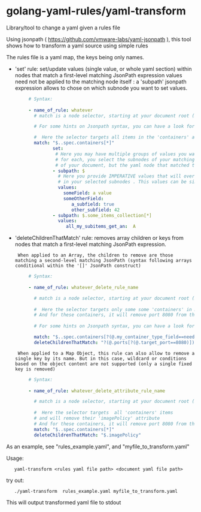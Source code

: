 # golang-yaml-rules/yaml-transform
Library/tool to change a yaml given a rules file

Using jsonpath ( https://github.com/vmware-labs/yaml-jsonpath ), this tool shows how to 
transform a yaml source using simple rules

The rules file is a yaml map, the keys being only names.


- 'set' rule:  set/update values (single value, or whole yaml section) within nodes that match a first-level matching JsonPath expression
       values need not be applied to the matching node itself : a 'subpath' jsonpath expression allows to chose on which subnode you want to 
       set values.

  ```yaml
       # Syntax:
       
       - name_of_rule: whatever
         # match is a node selector, starting at your document root ($)

         # For some hints on Jsonpath syntax, you can have a look for example at https://support.smartbear.com/alertsite/docs/monitors/api/endpoint/jsonpath.html

         #  Here the selector targets all items in the 'containers' array
         match: "$..spec.containers[*]" 
                set:
                 # Here you may have multiple groups of values you want to apply
                 # for each, you select the subnodes of your matching node (so here, '$' is not the root
                 # of your document, but the yaml node that matched the 'match' jsonpath expression)
                - subpath: $
                  # Here you provide IMPERATIVE values that will override the potential ones with same name
                  # in your selected subnodes . This values can be simple types or multi-level yaml objects
                  values:
                    someField: a value
                    someOtherField:
                       a_subfield: true
                       other_subfield: 42
                - subpath: $.some_items_collection[*]
                  values:
                     all_my_subitems_get_an:  A

  ```



- 'deleteChildrenThatMatch' rule:  removes array children or keys from nodes that match a first-level matching JsonPath expression.
       
       When applied to an Array, the children to remove are those matching a second-level matching JsonPath (syntax following arrays conditional within the '[]' JsonPath construct)
       

  ```yaml
       # Syntax:
       
       - name_of_rule: whatever_delete_rule_name

         # match is a node selector, starting at your document root ($)
         
         #  Here the selector targets only some some 'containers' in my array
         # And for these containers, it will remove port 8080 from their ports list
       
         # For some hints on Jsonpath syntax, you can have a look for example at https://support.smartbear.com/alertsite/docs/monitors/api/endpoint/jsonpath.html

         match: "$..spec.containers[?(@.my_container_type_field==needs_ports_trimming)]" 
         deleteChildrenThatMatch: "?(@.ports[?(@.target_port==8080)])"

  ```

       When applied to a Map Object, this rule can also allow to remove a single key by its name. But in this case, wildcard or conditions based on the object content are not supported (only a single fixed key is removed)

  ```yaml
       # Syntax:
       
       - name_of_rule: whatever_delete_attribute_rule_name

         # match is a node selector, starting at your document root ($)
         
         #  Here the selector targets  all 'containers' items
         # and will remove their 'imagePolicy' attribute
         # And for these containers, it will remove port 8080 from their ports list
         match: "$..spec.containers[*]" 
         deleteChildrenThatMatch: "$.imagePolicy"

  ```  


As an example, see "rules_example.yaml", and "myfile_to_transform.yaml"


Usage:

       yaml-transform <rules yaml file path> <document yaml file path>

try out:
       
       ./yaml-transform  rules_example.yaml myfile_to_transform.yaml

This will output transformed yaml file to stdout

